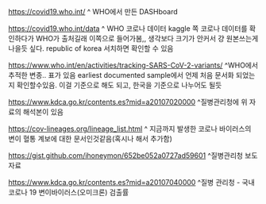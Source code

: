 https://covid19.who.int/
^ WHO에서 만든 DASHboard

https://covid19.who.int/data
^ WHO 코로나 데이터
kaggle 쪽 코로나 데이터를 확인하다가 WHO가 출처길래 이쪽으로 들어가봄,, 생각보다 크기가 안커서 걍 원본쓰는게 나을듯 싶다. republic of korea 서치하면 확인할 수 있음

https://www.who.int/en/activities/tracking-SARS-CoV-2-variants/
^WHO에서 추적한 변종.. 표가 있음
earliest documented sample에서 언제 처음 문서화 되었는지 확인할수있음.
이걸 기준으로 해도 되고, 한국을 기준으로 나누어도 될듯

https://www.kdca.go.kr/contents.es?mid=a20107020000
^질병관리청에 위 자료의 해석본이 있음

https://cov-lineages.org/lineage_list.html
^ 지금까지 발생한 코로나 바이러스의 변이 혈통 계보에 대한 문서인것같음(혹시나 해서 추가함)

https://gist.github.com/ihoneymon/652be052a0727ad59601
^질병관리청 보도자료

https://www.kdca.go.kr/contents.es?mid=a20107040000
^질병 관리청 - 국내 코로나 19 변이바이러스(오미크론) 검출률
